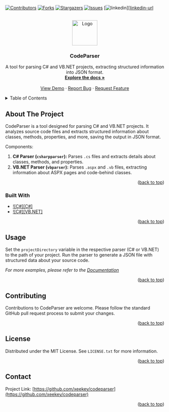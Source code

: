 <a name="readme-top"></a>

[![Contributors][contributors-shield]][contributors-url]
[![Forks][forks-shield]][forks-url]
[![Stargazers][stars-shield]][stars-url]
[![Issues][issues-shield]][issues-url]
[![linkedin][linkedin-shield]][[linkedin-url]

<!-- PROJECT LOGO -->
<br />
<div align="center">
  <a href="https://github.com/xeekey/codeparser">
    <img src="images/logo.png" alt="Logo" width="80" height="80">
  </a>

<h3 align="center">CodeParser</h3>

  <p align="center">
    A tool for parsing C# and VB.NET projects, extracting structured information into JSON format.
    <br />
    <a href="https://github.com/xeekey/codeparser"><strong>Explore the docs »</strong></a>
    <br />
    <br />
    <a href="https://github.com/xeekey/codeparser">View Demo</a>
    ·
    <a href="https://github.com/xeekey/codeparser/issues">Report Bug</a>
    ·
    <a href="https://github.com/xeekey/codeparser/issues">Request Feature</a>
  </p>
</div>

<!-- TABLE OF CONTENTS -->
<details>
  <summary>Table of Contents</summary>
  <ol>
    <li>
      <a href="#about-the-project">About The Project</a>
      <ul>
        <li><a href="#built-with">Built With</a></li>
      </ul>
    </li>
    <li><a href="#usage">Usage</a></li>
    <li><a href="#contributing">Contributing</a></li>
    <li><a href="#license">License</a></li>
    <li><a href="#contact">Contact</a></li>
  </ol>
</details>

<!-- ABOUT THE PROJECT -->
## About The Project

CodeParser is a tool designed for parsing C# and VB.NET projects. It analyzes source code files and extracts structured information about classes, methods, properties, and more, saving the output in JSON format.

Components:
1. **C# Parser (`csharpparser`):** Parses `.cs` files and extracts details about classes, methods, and properties.
2. **VB.NET Parser (`vbparser`):** Parses `.aspx` and `.vb` files, extracting information about ASPX pages and code-behind classes.

<p align="right">(<a href="#readme-top">back to top</a>)</p>

### Built With

* [![C#][C#]][C#-url]
* [![C#][VB.NET]][VB-url]

<p align="right">(<a href="#readme-top">back to top</a>)</p>

<!-- USAGE EXAMPLES -->
## Usage

Set the `projectDirectory` variable in the respective parser (C# or VB.NET) to the path of your project. Run the parser to generate a JSON file with structured data about your source code.

_For more examples, please refer to the [Documentation](https://github.com/xeekey/codeparser)_

<p align="right">(<a href="#readme-top">back to top</a>)</p>

<!-- CONTRIBUTING -->
## Contributing

Contributions to CodeParser are welcome. Please follow the standard GitHub pull request process to submit your changes.

<p align="right">(<a href="#readme-top">back to top</a>)</p>

<!-- LICENSE -->
## License

Distributed under the MIT License. See `LICENSE.txt` for more information.

<p align="right">(<a href="#readme-top">back to top</a>)</p>

<!-- CONTACT -->
## Contact
Project Link: [https://github.com/xeekey/codeparser](https://github.com/xeekey/codeparser)

<p align="right">(<a href="#readme-top">back to top</a>)</p>


<!-- MARKDOWN LINKS & IMAGES -->
<!-- https://www.markdownguide.org/basic-syntax/#reference-style-links -->
[contributors-shield]: https://img.shields.io/github/contributors/xeekey/codeparser.svg?style=for-the-badge
[contributors-url]: https://github.com/xeekey/codeparser/graphs/contributors
[forks-shield]: https://img.shields.io/github/forks/xeekey/codeparser.svg?style=for-the-badge
[forks-url]: https://github.com/xeekey/codeparser/network/members
[stars-shield]: https://img.shields.io/github/stars/xeekey/codeparser.svg?style=for-the-badge
[stars-url]: https://github.com/xeekey/codeparser/stargazers
[issues-shield]: https://img.shields.io/github/issues/xeekey/codeparser.svg?style=for-the-badge
[issues-url]: https://github.com/xeekey/codeparser/issues
[license-shield]: https://img.shields.io/github/license/xeekey/codeparser.svg?style=for-the-badge
[license-url]: https://github.com/xeekey/codeparser/blob/master/LICENSE.txt
[linkedin-shield]: https://img.shields.io/badge/-LinkedIn-black.svg?style=for-the-badge&logo=linkedin&colorB=555
[linkedin-url]: https://linkedin.com/in/linkedin_username
[product-screenshot]: images/screenshot.png
[C#-shield]: https://img.shields.io/badge/C%23-239120.svg?style=for-the-badge&logo=c-sharp&logoColor=white
[C#-url]: https://docs.microsoft.com/en-us/dotnet/csharp/
[VB.NET-shield]: https://img.shields.io/badge/VB.NET-512BD4.svg?style=for-the-badge&logo=visual-studio&logoColor=white
[VB-url]: https://docs.microsoft.com/en-us/dotnet/visual-basic/
[linkedin-url]: https://linkedin.com/in/kasper-hjort-jæger
